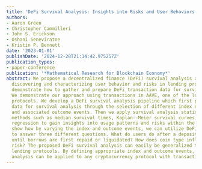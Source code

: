 ```yaml
---
title: 'DeFi Survival Analysis: Insights into Risks and User Behaviors'
authors:
- Aaron Green
- Christopher Cammilleri
- John S. Erickson
- Oshani Seneviratne
- Kristin P. Bennett
date: '2023-01-01'
publishDate: '2024-12-28T21:14:42.975257Z'
publication_types:
- paper-conference
publication: '*Mathematical Research for Blockchain Economy*'
abstract: We propose a decentralized finance (DeFi) survival analysis approach for
  discovering and characterizing user behavior and risks in lending protocols. We
  demonstrate how to gather and prepare DeFi transaction data for survival analysis.
  We demonstrate our approach using transactions in AAVE, one of the largest lending
  protocols. We develop a DeFi survival analysis pipeline which first prepares transaction
  data for survival analysis through the selection of different index events (or transactions)
  and associated outcome events. Then we apply survival analysis statistical and visualization
  methods such as median survival times, Kaplan--Meier survival curves, and Cox hazard
  regression to gain insights into usage patterns and risks within the protocol. We
  show how by varying the index and outcome events, we can utilize DeFi survival analysis
  to answer three different questions. What do users do after a deposit? How long
  until borrows are first repaid or liquidated? How does coin type influence liquidation
  risk? The proposed DeFi survival analysis can easily be generalized to other DeFi
  lending protocols. By defining appropriate index and outcome events, DeFi survival
  analysis can be applied to any cryptocurrency protocol with transactions.
---
```

